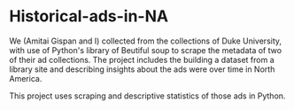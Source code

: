 # Historical-ads-in-NA

We (Amitai Gispan and I) collected from the collections of Duke University, with use of Python's library of Beutiful soup to scrape the metadata of two of their ad collections. The project includes the building a dataset from a library site and describing insights about the ads were over time in North America. 

This project uses scraping and descriptive statistics of those ads in Python.


